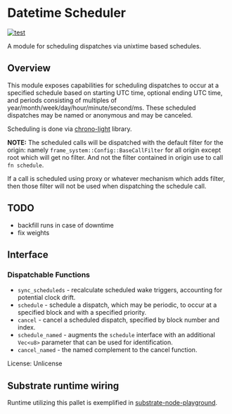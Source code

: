# Datetime Scheduler

[![test](https://github.com/konrads/pallet-scheduler-datetime/workflows/test/badge.svg)](https://github.com/konrads/pallet-scheduler-datetime/actions/workflows/test.yml)

A module for scheduling dispatches via unixtime based schedules.

## Overview

This module exposes capabilities for scheduling dispatches to occur at a
specified schedule based on starting UTC time, optional ending UTC time, and
periods consisting of multiples of year/month/week/day/hour/minute/second/ms.
These scheduled dispatches may be named or anonymous and may be canceled.

Scheduling is done via [chrono-light](https://crates.io/crates/chrono-light) library.

**NOTE:** The scheduled calls will be dispatched with the default filter
for the origin: namely `frame_system::Config::BaseCallFilter` for all origin
except root which will get no filter. And not the filter contained in origin
use to call `fn schedule`.

If a call is scheduled using proxy or whatever mechanism which adds filter,
then those filter will not be used when dispatching the schedule call.

## TODO

- backfill runs in case of downtime
- fix weights

## Interface

### Dispatchable Functions

- `sync_scheduleds` - recalculate scheduled wake triggers, accounting for
  potential clock drift.
- `schedule` - schedule a dispatch, which may be periodic, to occur at a
  specified block and with a specified priority.
- `cancel` - cancel a scheduled dispatch, specified by block number and
  index.
- `schedule_named` - augments the `schedule` interface with an additional
  `Vec<u8>` parameter that can be used for identification.
- `cancel_named` - the named complement to the cancel function.

License: Unlicense

## Substrate runtime wiring

Runtime utilizing this pallet is exemplified in [substrate-node-playground](https://github.com/konrads/substrate-node-playground).
